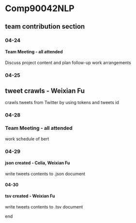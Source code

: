 # Comp90042NLP

## team contribution section

### 04-24

#### Team Meeting - all attended

Discuss project content and plan follow-up work arrangements

### 04-25

## tweet crawls - Weixian Fu

crawls tweets from Twitter by using tokens and tweets id

### 04-28

### Team Meeting - all attended

work schedule of bert

### 04-29

#### json created - Celia, Weixian Fu

write tweets contents to .json document

#### 04-30

#### tsv created - Weixian Fu

write tweets contents to .tsv document



end
